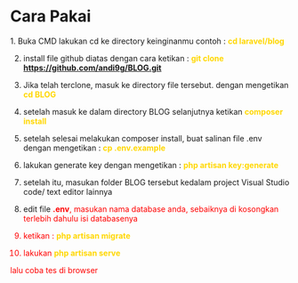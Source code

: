 <h1>Cara Pakai</h1>
1. Buka CMD lakukan cd ke directory keinginanmu
contoh : <font color="gold"><b>cd laravel/blog</b></font>

2. install file github diatas dengan cara ketikan :
<font color="gold"><b>git clone https://github.com/andi9g/BLOG.git</b></font>

3. Jika telah terclone, masuk ke directory file tersebut. dengan mengetikan
<font color="gold"><b>cd BLOG</b></font>

4. setelah masuk ke dalam directory BLOG selanjutnya ketikan
<font color="gold"><b>composer install</b></font>

5. setelah selesai melakukan composer install, buat salinan file .env dengan mengetikan :
<font color="gold"><b>cp .env.example</b> </font>

6. lakukan generate key dengan mengetikan :
<font color="gold"><b>php artisan key:generate</b></font>

7. setelah itu, masukan folder BLOG tersebut kedalam project Visual Studio code/ text editor lainnya

8. edit file <font color="red"><b>.env</b></red>, masukan nama database anda, sebaiknya di kosongkan terlebih dahulu isi databasenya

9. ketikan : <font color="gold"> <b>php artisan migrate</b> </font>

10. lakukan <font color="gold"><b>php artisan serve</b> </font>

lalu coba tes di browser


